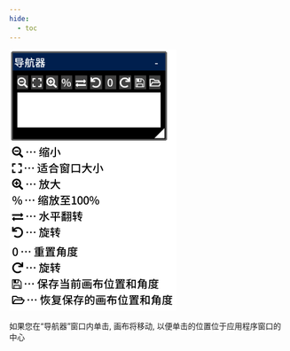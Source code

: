 ```yaml
---
hide:
  - toc
---
```


<!-- https://steamcommunity.com/sharedfiles/filedetails/?id=2954721235 -->

![navigator_window](./image/navigator_window.png)

如果您在“导航器”窗口内单击, 画布将移动, 以便单击的位置位于应用程序窗口的中心
